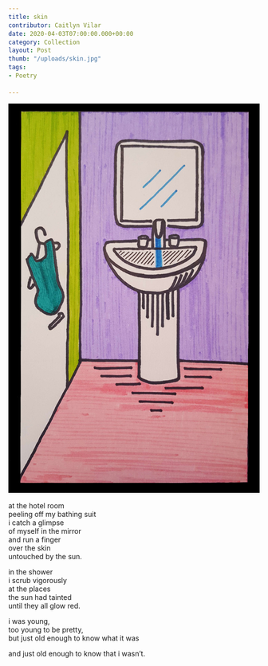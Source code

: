 ```yaml
---
title: skin
contributor: Caitlyn Vilar
date: 2020-04-03T07:00:00.000+00:00
category: Collection
layout: Post
thumb: "/uploads/skin.jpg"
tags:
- Poetry

---
```

![](/uploads/skin.jpg)

at the hotel room<br>peeling off my bathing suit<br>i catch a glimpse<br>of myself in the mirror<br>and run a finger<br>over the skin<br>untouched by the sun.

in the shower<br>i scrub vigorously<br>at the places<br>the sun had tainted<br>until they all glow red.

i was young,<br>too young to be pretty,<br>but just old enough to know what it was

and just old enough to know that i wasn’t.